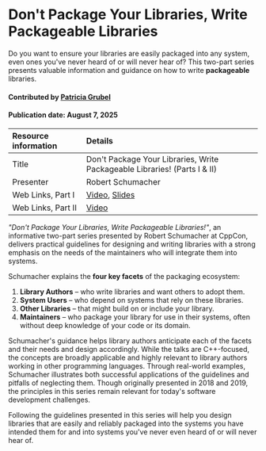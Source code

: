 # Don't Package Your Libraries, Write Packageable Libraries

<!--deck text start-->
Do you want to ensure your libraries are easily packaged into any system, even ones you've never heard of or will never hear of?
This two-part series presents valuable information and guidance on how to write **packageable** libraries.

<!--deck text end-->

#### Contributed by [Patricia Grubel](https://github.com/pagrubel "Patricia Grubel")

#### Publication date: August 7, 2025

Resource information | Details
:--- | :---
Title | Don't Package Your Libraries, Write Packageable Libraries! (Parts I & II)
Presenter | Robert Schumacher
Web Links, Part I| [Video](https://www.youtube.com/watch?v=sBP17HQAQjk), [Slides](https://github.com/CppCon/CppCon2018/blob/master/Presentations/dont_package_your_libraries_write_packagable_libraries/dont_package_your_libraries_write_packagable_libraries__robert_schumacher__cppcon_2018.pdf)
Web Links, Part II | [Video](https://www.youtube.com/watch?v=_5weX5mx8hc)

*"Don't Package Your Libraries, Write Packageable Libraries!"*, an informative two-part series presented by Robert Schumacher at CppCon, delivers practical guidelines for designing and writing libraries with a strong emphasis on the needs of the maintainers who will integrate them into systems.

Schumacher explains the **four key facets** of the packaging ecosystem:

1. **Library Authors** – who write libraries and want others to adopt them.  
2. **System Users** – who depend on systems that rely on these libraries.  
3. **Other Libraries** – that might build on or include your library.  
4. **Maintainers** – who package your library for use in their systems, often without deep knowledge of your code or its domain.

Schumacher's guidance helps library authors anticipate each of the facets and their needs and design accordingly.
While the talks are C++-focused, the concepts are broadly applicable and highly relevant to library authors working in other programming languages.
Through real-world examples, Schumacher illustrates both successful applications of the guidelines and pitfalls of neglecting them.
Though originally presented in 2018 and 2019, the principles in this series remain relevant for today's software development challenges.

Following the guidelines presented in this series will help you design libraries that are easily and reliably packaged into the systems you have intended them for and into systems you've never even heard of or will never hear of.

<!---
Publish: yes
Topics: Configuration and Builds, Release and Deployment, Software Interoperability, Software Sustainability
Pinned: no
RSS update: 2025-08-07
--->